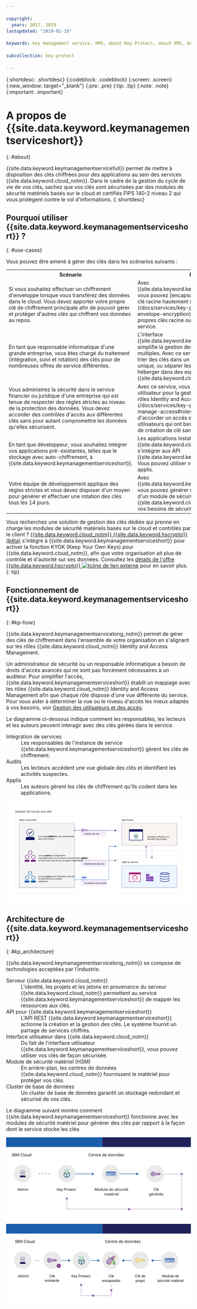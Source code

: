 ```yaml
---

copyright:
  years: 2017, 2019
lastupdated: "2019-02-18"

keywords: key management service, KMS, about Key Protect, about KMS, Key Protect use cases, KMS use cases

subcollection: key-protect

---
```


{:shortdesc: .shortdesc}
{:codeblock: .codeblock}
{:screen: .screen}
{:new_window: target="_blank"}
{:pre: .pre}
{:tip: .tip}
{:note: .note}
{:important: .important}

# A propos de {{site.data.keyword.keymanagementserviceshort}}
{: #about}

{{site.data.keyword.keymanagementservicefull}} permet de mettre à disposition des clés chiffrées pour des applications au sein des services {{site.data.keyword.cloud_notm}}. Dans le cadre de la gestion du cycle de vie de vos clés, sachez que vos clés sont sécurisées par des modules de sécurité matériels basés sur le cloud et certifiés FIPS 140-2 niveau 2 qui vous protègent contre le vol d'informations.
{: shortdesc}

## Pourquoi utiliser {{site.data.keyword.keymanagementserviceshort}} ?
{: #use-cases}

Vous pouvez être amené à gérer des clés dans les scénarios suivants :

<table>
  <tr>
    <th>Scénario</th>
    <th>Raisons</th>
  </tr>
  <tr>
    <td>Si vous souhaitez effectuer un chiffrement d'enveloppe lorsque vous transférez des données dans le cloud. Vous devez apporter votre propre clé de chiffrement principale afin de pouvoir gérer et protéger d'autres clés qui chiffrent vos données au repos. </td>
    <td>Avec {{site.data.keyword.keymanagementserviceshort}}, vous pouvez [encapsuler vos clés DEK avec une clé racine hautement sécurisée](/docs/services/key-protect?topic=key-protect-envelope-encryption). Vous pouvez utiliser vos propres clés racine ou créer des clés dans le service.</td>
  </tr>
  <tr>
    <td>En tant que responsable informatique d'une grande entreprise, vous êtes chargé du traitement (intégration, suivi et rotation) des clés pour de nombreuses offres de service différentes.</td>
    <td>L'interface {{site.data.keyword.keymanagementserviceshort}} simplifie la gestion des services de chiffrement multiples. Avec ce service, vous pouvez gérer et trier des clés dans un emplacement centralisé unique, ou séparer les clés par projet et les héberger dans des espaces {{site.data.keyword.cloud_notm}} différents.</td>
  </tr>
  <tr>
    <td>Vous administrez la sécurité dans le service financier ou juridique d'une entreprise qui est tenue de respecter des règles strictes au niveau de la protection des données. Vous devez accorder des contrôles d'accès aux différentes clés sans pour autant compromettre les données qu'elles sécurisent.</td>
    <td>Avec ce service, vous pouvez contrôler l'accès utilisateur pour la gestion de clés en [affectant des rôles Identity and Access Management différents](/docs/services/key-protect?topic=key-protect-manage-access#roles). Il vous est ainsi possible d'accorder un accès en lecture seule aux utilisateurs qui ont besoin de voir les informations de création de clé sans afficher le matériel de clé.</td>
  <tr>
    <td>En tant que développeur, vous souhaitez intégrer vos applications pré-existantes, telles que le stockage avec auto-chiffrement, à {{site.data.keyword.keymanagementserviceshort}}.</td>
    <td>Les applications installées sur ou en dehors de {{site.data.keyword.cloud_notm}} peuvent s'intégrer aux API {{site.data.keyword.keymanagementserviceshort}}. Vous pouvez utiliser vos clés existantes pour vos applis. </td>
  </tr>
  <tr>
    <td>Votre équipe de développement applique des règles strictes et vous devez disposer d'un moyen pour générer et effectuer une rotation des clés tous les 14 jours.</td>
    <td>Avec {{site.data.keyword.keymanagementserviceshort}}, vous pouvez générer rapidement des clés à partir d'un module de sécurité matériel {{site.data.keyword.cloud_notm}} pour répondre à vos besoins de sécurité actuels.</td>
  </tr>
</table>

Vous recherchez une solution de gestion des clés dédiée qui prenne en charge les modules de sécurité matériels basés sur le cloud et contrôlés par le client ? [{{site.data.keyword.cloud_notm}} {{site.data.keyword.hscrypto}} (bêta)](/docs/services/hs-crypto?topic=hs-crypto-get-started) s'intègre à {{site.data.keyword.keymanagementserviceshort}} pour activer la fonction KYOK (Keep Your Own Keys) pour {{site.data.keyword.cloud_notm}}, afin que votre organisation ait plus de contrôle et d'autorité sur ses données. Consultez les [détails de l'offre {{site.data.keyword.hscrypto}} ![Icône de lien externe](../../icons/launch-glyph.svg "Icône de lien externe")](https://{DomainName}/catalog/services/hyper-protect-crypto-services) pour en savoir plus.
{: tip}

## Fonctionnement de {{site.data.keyword.keymanagementserviceshort}}
{: #kp-how}

{{site.data.keyword.keymanagementservicelong_notm}} permet de gérer des clés de chiffrement dans l'ensemble de votre organisation en s'alignant sur les rôles {{site.data.keyword.cloud_notm}} Identity and Access Management.

Un administrateur de sécurité ou un responsable informatique a besoin de droits d'accès avancés qui ne sont pas forcément nécessaires à un auditeur. Pour simplifier l'accès, {{site.data.keyword.keymanagementserviceshort}} établit un mappage avec les rôles {{site.data.keyword.cloud_notm}} Identity and Access Management afin que chaque rôle dispose d'une vue différente du service. Pour vous aider à déterminer la vue ou le niveau d'accès les mieux adaptés à vos besoins, voir [Gestion des utilisateurs et des accès](/docs/services/key-protect?topic=key-protect-manage-access#roles).

Le diagramme ci-dessous indique comment les responsables, les lecteurs et les auteurs peuvent interagir avec des clés gérées dans le service.

<dl>
  <dt>Intégration de services</dt>
    <dd>Les responsables de l'instance de service {{site.data.keyword.keymanagementserviceshort}} gèrent les clés de chiffrement.</dd>
  <dt>Audits</dt>
    <dd>Les lecteurs accèdent une vue globale des clés et identifient les activités suspectes.</dd>
  <dt>Applis</dt>
    <dd>Les auteurs gèrent les clés de chiffrement qu'ils codent dans les applications.</dd>
</dl>

![Ce diagramme affiche les mêmes composants que ceux décrits dans la liste de définitions précédente.](images/keys-use-cases_min.svg)

## Architecture de {{site.data.keyword.keymanagementserviceshort}}
{: #kp_architecture}

{{site.data.keyword.keymanagementservicelong_notm}} se compose de technologies acceptées par l'industrie.

<dl>
  <dt>Serveur {{site.data.keyword.cloud_notm}}</dt>
    <dd>L'identité, les projets et les jetons en provenance du serveur {{site.data.keyword.cloud_notm}} permettent au service {{site.data.keyword.keymanagementserviceshort}} de mapper les ressources aux clés.</dd>
  <dt>API pour {{site.data.keyword.keymanagementserviceshort}}</dt>
    <dd>L'API REST {{site.data.keyword.keymanagementserviceshort}} actionne la création et la gestion des clés. Le système fournit un partage de services chiffrés.</dd>
  <dt>Interface utilisateur dans {{site.data.keyword.cloud_notm}}</dt>
    <dd>Du fait de l'interface utilisateur {{site.data.keyword.keymanagementserviceshort}}, vous pouvez utiliser vos clés de façon sécurisée.</dd>
  <dt>Module de sécurité matériel (HSM)</dt>
    <dd>En arrière-plan, les centres de données {{site.data.keyword.cloud_notm}} fournissent le matériel pour protéger vos clés.</dd>
  <dt>Cluster de base de données</dt>
    <dd>Un cluster de base de données garantit un stockage redondant et sécurisé de vos clés.</dd>
</dl>

Le diagramme suivant montre comment {{site.data.keyword.keymanagementserviceshort}} fonctionne avec les modules de sécurité matériel pour générer des clés par rapport à la façon dont le service stocke les clés.

![Diagramme illustrant comment sont générées les clés.](images/generated-key_min.svg)

![Diagramme illustrant comment sont stockées les clés existantes.](images/stored-key_min.svg)
